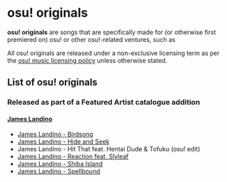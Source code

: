 # osu! originals

**osu! originals** are songs that are specifically made for (or otherwise first premiered on) osu! or other osu!-related ventures, such as 

All osu! originals are released under a non-exclusive licensing term as per the [osu! music licensing policy](/wiki/Legal/Music_licensing) unless otherwise stated.

## List of osu! originals

### Released as part of a Featured Artist catalogue addition

#### [James Landino](https://osu.ppy.sh/beatmaps/artists/39)

- [James Landino - Birdsong](https://osu.ppy.sh/beatmapsets/972810)
- [James Landino - Hide and Seek](https://osu.ppy.sh/beatmapsets/972932)
- James Landino - Hit That feat. Hentai Dude & Tofuku (osu! edit)
- [James Landino - Reaction feat. Slyleaf](https://osu.ppy.sh/beatmapsets/972816)
- [James Landino - Shiba Island](https://osu.ppy.sh/beatmapsets/1061769)
- [James Landino - Spellbound](https://osu.ppy.sh/beatmapsets/1034041)
